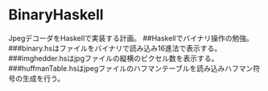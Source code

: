 # BinaryHaskell
JpegデコーダをHaskellで実装する計画。
##Haskellでバイナリ操作の勉強。
###binary.hsはファイルをバイナリで読み込み16進法で表示する。
###imghedder.hsはjpgファイルの縦横のピクセル数を表示する。
###huffmanTable.hsはjpegファイルのハフマンテーブルを読み込みハフマン符号の生成を行う。
